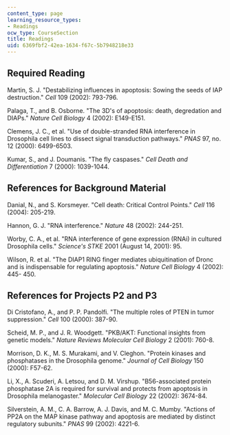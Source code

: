 ```yaml
---
content_type: page
learning_resource_types:
- Readings
ocw_type: CourseSection
title: Readings
uid: 6369fbf2-42ea-1634-f67c-5b7948218e33
---
```


Required Reading
----------------

Martin, S. J. "Destabilizing influences in apoptosis: Sowing the seeds of IAP destruction." _Cell_ 109 (2002): 793-796.

Palaga, T., and B. Osborne. "The 3D's of apoptosis: death, degredation and DIAPs." _Nature Cell Biology_ 4 (2002): E149-E151.

Clemens, J. C., et al. "Use of double-stranded RNA interference in Drosophila cell lines to dissect signal transduction pathways." _PNAS_ 97, no. 12 (2000): 6499-6503.

Kumar, S., and J. Doumanis. "The fly caspases." _Cell Death and Differentiation_ 7 (2000): 1039-1044.

References for Background Material
----------------------------------

Danial, N., and S. Korsmeyer. "Cell death: Critical Control Points." _Cell_ 116 (2004): 205-219.

Hannon, G. J. "RNA interference." _Nature_ 48 (2002): 244-251.

Worby, C. A., et al. "RNA interference of gene expression (RNAi) in cultured Drosophila cells." _Science's STKE_ 2001 (August 14, 2001): 95.

Wilson, R. et al. "The DIAP1 RING finger mediates ubiquitination of Dronc and is indispensable for regulating apoptosis." _Nature Cell Biology_ 4 (2002): 445- 450.

References for Projects P2 and P3
---------------------------------

Di Cristofano, A., and P. P. Pandolfi. "The multiple roles of PTEN in tumor suppression." _Cell_ 100 (2000): 387-90.

Scheid, M. P., and J. R. Woodgett. "PKB/AKT: Functional insights from genetic models." _Nature Reviews Molecular Cell Biology_ 2 (2001): 760-8.

Morrison, D. K., M. S. Murakami, and V. Cleghon. "Protein kinases and phosphatases in the Drosophila genome." _Journal of Cell Biology_ 150 (2000): F57-62.

Li, X., A. Scuderi, A. Letsou, and D. M. Virshup. "B56-associated protein phosphatase 2A is required for survival and protects from apoptosis in Drosophila melanogaster." _Molecular Cell Biology_ 22 (2002): 3674-84.

Silverstein, A. M., C. A. Barrow, A. J. Davis, and M. C. Mumby. "Actions of PP2A on the MAP kinase pathway and apoptosis are mediated by distinct regulatory subunits." _PNAS_ 99 (2002): 4221-6.